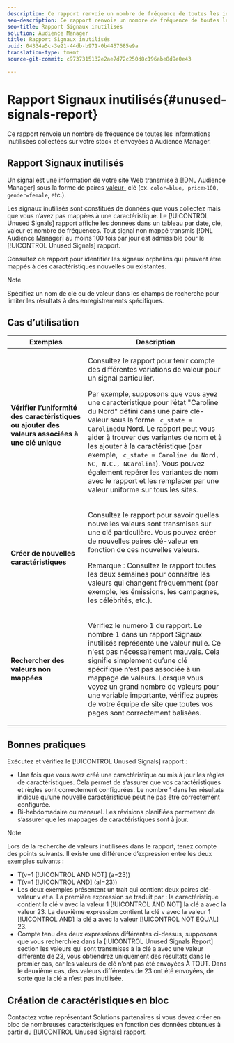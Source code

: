 ```yaml
---
description: Ce rapport renvoie un nombre de fréquence de toutes les informations inutilisées collectées sur votre stock et envoyées à Audience Manager.
seo-description: Ce rapport renvoie un nombre de fréquence de toutes les informations inutilisées collectées sur votre stock et envoyées à Audience Manager.
seo-title: Rapport Signaux inutilisés
solution: Audience Manager
title: Rapport Signaux inutilisés
uuid: 04334a5c-3e21-44db-b971-0b4457685e9a
translation-type: tm+mt
source-git-commit: c9737315132e2ae7d72c250d8c196abe8d9e0e43

---
```



# Rapport Signaux inutilisés{#unused-signals-report}

Ce rapport renvoie un nombre de fréquence de toutes les informations inutilisées collectées sur votre stock et envoyées à Audience Manager.

<!-- 

c_unused_signals.xml

 -->

## Rapport Signaux inutilisés

Un signal est une information de votre site Web transmise à [!DNL Audience Manager] sous la forme de paires [valeur-](../../reference/key-value-pairs-explained.md) clé (ex. `color=blue, price>100, gender=female`, etc.).

Les signaux inutilisés sont constitués de données que vous collectez mais que vous n’avez pas mappées à une caractéristique. Le [!UICONTROL Unused Signals] rapport affiche les données dans un tableau par date, clé, valeur et nombre de fréquences. Tout signal non mappé transmis [!DNL Audience Manager] au moins 100 fois par jour est admissible pour le [!UICONTROL Unused Signals] rapport.

Consultez ce rapport pour identifier les signaux orphelins qui peuvent être mappés à des caractéristiques nouvelles ou existantes.

>[!NOTE]
>
>Spécifiez un nom de clé ou de valeur dans les champs de recherche pour limiter les résultats à des enregistrements spécifiques.

## Cas d’utilisation

<table id="table_E5EE0EC078E14EF4B197243488517A2D"> 
 <thead> 
  <tr> 
   <th colname="col1" class="entry"> Exemples </th> 
   <th colname="col2" class="entry"> Description </th> 
  </tr> 
 </thead>
 <tbody> 
  <tr> 
   <td colname="col1"> <p><b>Vérifier l’uniformité des caractéristiques ou ajouter des valeurs associées à une clé unique</b> </p> </td> 
   <td colname="col2"> <p>Consultez le rapport pour tenir compte des différentes variations de valeur pour un signal particulier. </p> <p>Par exemple, supposons que vous ayez une caractéristique pour l’état "Caroline du Nord" défini dans une paire clé-valeur sous la forme <code> c_state = Caroline</code>du Nord. Le rapport peut vous aider à trouver des variantes de nom et à les ajouter à la caractéristique (par exemple, <code> c_state = Caroline du Nord, NC, N.C., NCarolina</code>). Vous pouvez également repérer les variantes de nom avec le rapport et les remplacer par une valeur uniforme sur tous les sites. </p> <p> </p> </td> 
  </tr> 
  <tr> 
   <td colname="col1"> <p><b>Créer de nouvelles caractéristiques</b> </p> </td> 
   <td colname="col2"> <p>Consultez le rapport pour savoir quelles nouvelles valeurs sont transmises sur une clé particulière. Vous pouvez créer de nouvelles paires clé-valeur en fonction de ces nouvelles valeurs. </p> <p> <p>Remarque :  Consultez le rapport toutes les deux semaines pour connaître les valeurs qui changent fréquemment (par exemple, les émissions, les campagnes, les célébrités, etc.). </p> </p> </td> 
  </tr> 
  <tr> 
   <td colname="col1"> <p><b>Rechercher des valeurs non mappées</b> </p> </td> 
   <td colname="col2"> <p>Vérifiez le numéro 1 du rapport. Le nombre 1 dans un rapport Signaux <span class="wintitle"></span> inutilisés représente une valeur nulle. Ce n'est pas nécessairement mauvais. Cela signifie simplement qu’une clé spécifique n’est pas associée à un mappage de valeurs. Lorsque vous voyez un grand nombre de valeurs pour une variable importante, vérifiez auprès de votre équipe de site que toutes vos pages sont correctement balisées. </p> </td> 
  </tr> 
 </tbody> 
</table>

## Bonnes pratiques

Exécutez et vérifiez le [!UICONTROL Unused Signals] rapport :

* Une fois que vous avez créé une caractéristique ou mis à jour les règles de caractéristiques. Cela permet de s’assurer que vos caractéristiques et règles sont correctement configurées. Le nombre 1 dans les résultats indique qu’une nouvelle caractéristique peut ne pas être correctement configurée.
* Bi-hebdomadaire ou mensuel. Les révisions planifiées permettent de s’assurer que les mappages de caractéristiques sont à jour.

>[!NOTE]
>
>Lors de la recherche de valeurs inutilisées dans le rapport, tenez compte des points suivants. Il existe une différence d’expression entre les deux exemples suivants :

* T(v=1 [!UICONTROL AND NOT] (a=23))
* T(v=1 [!UICONTROL AND] (a!=23))
* Les deux exemples présentent un trait qui contient deux paires clé-valeur v et a. La première expression se traduit par : la caractéristique contient la clé v avec la valeur 1 [!UICONTROL AND NOT] la clé a avec la valeur 23. La deuxième expression contient la clé v avec la valeur 1 [!UICONTROL AND] la clé a avec la valeur [!UICONTROL NOT EQUAL] 23.
* Compte tenu des deux expressions différentes ci-dessus, supposons que vous recherchiez dans la [!UICONTROL Unused Signals Report] section les valeurs qui sont transmises à la clé a avec une valeur différente de 23, vous obtiendrez uniquement des résultats dans le premier cas, car les valeurs de clé n’ont pas été envoyées À TOUT. Dans le deuxième cas, des valeurs différentes de 23 ont été envoyées, de sorte que la clé a n’est pas inutilisée.

## Création de caractéristiques en bloc

Contactez votre représentant Solutions partenaires si vous devez créer en bloc de nombreuses caractéristiques en fonction des données obtenues à partir du [!UICONTROL Unused Signals] rapport.
